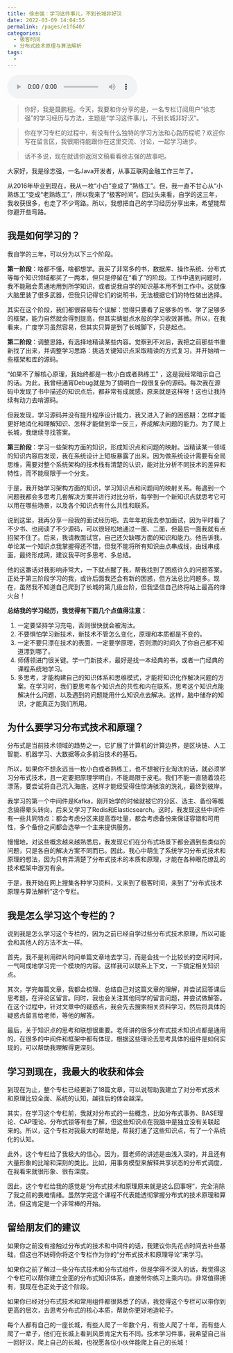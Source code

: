 ```yaml
---
title: 徐志强：学习这件事儿，不到长城非好汉
date: 2022-03-09 14:04:55
permalink: /pages/e1f640/
categories:
  - 极客时间
  - 分布式技术原理与算法解析
tags:
  - 
---
```

<audio title="特别放送.徐志强：学习这件事儿，不到长城非好汉" src="https://static001.geekbang.org/resource/audio/f7/5f/f70e22e25b2eb5c60120a44a1e29825f.mp3" controls="controls"></audio> 
<blockquote>
<p>你好，我是聂鹏程。今天，我要和你分享的是，一名专栏订阅用户“徐志强”的学习经历与方法，主题是“学习这件事儿，不到长城非好汉”。</p>
</blockquote><blockquote>
<p>你在学习专栏的过程中，有没有什么独特的学习方法和心路历程呢？欢迎你写在留言区，我很期待能跟你在这里交流、讨论，一起学习进步。</p>
</blockquote><blockquote>
<p>话不多说，现在就请你返回文稿看看徐志强的故事吧。</p>
</blockquote><p>大家好，我是徐志强，一名Java开发者，从事互联网金融工作三年了。</p><p>从2016年毕业到现在，我从一枚“小白”变成了“熟练工”。但，我一直不甘心从“小熟练工”变成“老熟练工”，所以我来了“极客时间”。回过头来看，自学的这三年，我收获很多，也走了不少弯路。所以，我想把自己的学习经历分享出来，希望能帮你避开些弯路。</p><h2>我是如何学习的？</h2><p>我自学的三年，可以分为以下三个阶段。</p><p><strong>第一阶段</strong>：啥都不懂，啥都想学。我买了非常多的书，数据库、操作系统、分布式等每个知识领域都买了一两本，但只是停留在“看了”的阶段。工作中遇到问题时，我不能融会贯通地用到所学知识，或者说我自学的知识基本用不到工作中。这就像大脑里装了很多武器，但我只记得它们的说明书，无法根据它们的特性做出选择。</p><p>其实在这个阶段，我们都很容易有个误解：觉得只要看了足够多的书、学了足够多的框架，能力自然就会得到提高，但其实蜻蜓点水般的学习收效甚微。所以，在我看来，广度学习虽然容易，但其实只算是到了长城脚下，只是起点。</p><!-- [[[read_end]]] --><p><strong>第二阶段</strong>：调整思路，有选择地精读某些内容。觉察到不对后，我把之前那些书重新找了出来，并调整学习思路：挑选关键知识点采取精读的方式复习，并开始啃一些框架和库的源码。</p><p>“如果不了解核心原理，我始终都是一枚小白或者熟练工” ，这是我经常暗示自己的话。为此，我曾经通宵Debug就是为了搞明白一段很复杂的源码。每次我在源码中发现了书中描述的知识点后，都非常有成就感，原来就是这样呀！这也让我持续有动力去啃源码。</p><p>但我发现，学习源码并没有提升程序设计能力，我又进入了新的困惑期：怎样才能更好地消化和理解知识、怎样才能做到举一反三，养成解决问题的能力。为了爬上长城，我继续寻找答案。</p><p><strong>第三阶段</strong>：学习一些架构方面的知识，形成知识点和问题的映射。当精读某一领域的知识内容后发现，我在系统设计上短板暴露了出来。因为做系统设计需要有全局思维，需要对整个系统架构的技术栈有清楚的认识，能对比分析不同技术的差异和特性，而不能局限于一个分支。</p><p>于是，我开始学习架构方面的知识，学习知识点和问题间的映射关系。每遇到一个问题我都会多思考几套解决方案并进行对比分析，每学到一个新知识点就思考它可以用在哪些场景，以及各个知识点有什么共性和联系。</p><p>说到这里，我再分享一段我的面试经历吧。去年年初我去参加面试，因为平时看了不少书、也阅读了不少源码，可以很轻松地通过一面、二面，但最后一面我就有点招架不住了。后来，我请教面试官，自己还欠缺哪方面的知识和能力。他告诉我，单论某一个知识点我掌握得还不错，但我不能将所有知识由点串成线，由线串成面，最终形成网，建议我平时多思考、多总结。</p><p>他的这番话对我影响非常大，一下就点醒了我，帮我找到了困惑许久的问题答案。正处于第三阶段学习的我，或许后面我还会有新的困惑，但方法总比问题多。现在，虽然我不知道自己爬到了长城的第几级台阶，但我坚信自己终将站上最高的烽火台！</p><p><strong>总结我的学习经历，我觉得有下面几个点值得注意：</strong></p><ol>
<li>一定要坚持学习充电，否则很快就会被淘汰。</li>
<li>不要惧怕学习新技术，新技术不管怎么变化，原理和本质都是不变的。</li>
<li>一定不要只漂在技术的表面，一定要学原理，否则漂的时间久了你自己都不知道漂到哪了。</li>
<li>师傅领进门很关键。学一门新技术，最好是找一本经典的书，或者一门经典的课程系统地学习。</li>
<li>多思考，才能构建自己的知识体系和思维模式，才能将知识化作解决问题的方案。在学习时，我们要思考各个知识点的共性和内在联系，思考这个知识点能解决什么问题，以及遇到的问题能用什么知识点去解决。这样，脑中储存的知识，才能真正为我们所用。</li>
</ol><h2>为什么要学习分布式技术和原理？</h2><p>分布式是当前技术领域的趋势之一，它扩展了计算机的计算边界，是区块链、人工智能、机器学习、大数据等众多前沿技术的基石。</p><p>所以，如果你不想永远当一枚小白或者熟练工，也不想被行业淘汰的话，就必须学习分布式技术，且一定要把原理学明白，不能局限于皮毛。我们不能一直随着浪花漂荡，要尝试将自己沉入海底，这样才能经受得住惊涛骇浪的洗礼，最终到彼岸。</p><p>我学习的第一个中间件是Kafka，刚开始学的时候就被它的分区、选主、备份等概念搞得晕头转向，后来又学习了Redis和Elasticsearch。这时，我发现这些中间件有一些共同特点：都会考虑分区来提高吞吐量，都会考虑备份来保证容错和可用性，多个备份之间都会选举一个主来提供服务。</p><p>慢慢地，对这些概念越来越熟悉后，我发现它们在分布式场景下都会遇到些类似的问题，只是各自的解决方案不同而已。因此，我心中萌生了系统学习分布式技术和原理的想法，因为只有弄清楚了分布式技术的本质和原理，才能在各种眼花缭乱的技术框架中游刃有余。</p><p>于是，我开始在网上搜集各种学习资料，又来到了极客时间，来到了“分布式技术原理与算法解析”这个专栏。</p><h2>我是怎么学习这个专栏的？</h2><p>说到我是怎么学习这个专栏的，因为之前已经自学过些分布式技术原理，所以可能会和其他人的方法不太一样。</p><p>首先，我不是利用碎片时间单篇文章地去学习，而是会找一个比较长的空闲时间，一气呵成地学习完一个模块的内容。这样我可以联系上下文，一下搞定相关知识点。</p><p>其次，学完每篇文章，我都会梳理、总结自己对这篇文章的理解，并尝试回答课后思考题，在评论区留言。同时，我也会关注其他同学的留言问题，并尝试做解答。在这个过程中，针对文章中的疑惑点，我会先去搜索相关资料学习，然后将具体的疑惑点留言给老师，等他的解答。</p><p>最后，关于知识点的思考和联想很重要。老师讲的很多分布式技术知识点都是通用的，在很多的中间件和框架中都有体现，根据这些理论去思考具体的组件是如何实现的，可以帮助我理解得更深刻。</p><h2>学习到现在，我最大的收获和体会</h2><p>到现在为止，整个专栏已经更新了18篇文章，可以说帮助我建立了对分布式技术和原理比较全面、系统的认知，越往后的体会越深。</p><p>其实，在学习这个专栏前，我就对分布式的一些概念，比如分布式事务、BASE理论、CAP理论、分布式锁等有些了解，但这些知识点在我脑中是独立没有关联起来的。所以，这个专栏对我最大的帮助是，帮我打通了这些知识点，有了一个系统化的认知。</p><p>此外，这个专栏给了我极大的信心。因为，聂老师的讲述是由浅入深的，并且还有大量形象的比喻和深刻的类比。比如，用事务模型来解释共享状态的分布式调度，在我看来就很形象、很有深度。</p><p>因此，这个专栏给我的感觉是“分布式技术和原理原来就是这么回事呀”，完全消除了我之前的畏难情绪。虽然学完这个课程不代表能透彻掌握分布式的技术原理和算法，但这肯定是一个非常棒的开始。</p><h2>留给朋友们的建议</h2><p>如果你之前没有接触过分布式的技术和中间件的话，我建议你先花点时间去补些基础，但这也不妨碍你将这个专栏作为你的“分布式技术和原理导论”来学习。</p><p>如果你之前了解过一些分布式技术和分布式组件，但是学得不深入的话，我觉得这个专栏可以帮你建立全面的分布式知识体系，直接带你练习上乘内功。非常值得拥有，我现在也正处于这个阶段。</p><p>如果你已经对分布式技术和常用组件都很熟悉了的话，我觉得这个专栏可以带你到更高的层次，去思考分布式的核心本质，帮助你更好地造轮子。</p><p>每个人都有自己的一座长城，有些人爬了一年数个月，有些人爬了十年，而有些人爬了一辈子，他们在长城上看到风景肯定大有不同。技术学习件事，我希望自己当一回好汉，爬上自己的长城，也祝愿各位小伙伴能爬上自己的长城！</p><p></p>